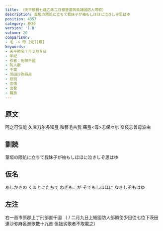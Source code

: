 ```yaml
---
title: （天平勝寳七歳乙未二月相替遣筑紫諸國防人等歌）
description: 葦垣の隈処に立ちて我妹子が袖もしほほに泣きしぞ思はゆ
position: 4357
category: 巻20
version: '1.0'
volume: 20
comparison:
- 毛 -> 母 [元][類]
keywords:
- 天平勝宝７年２月９日
- 年紀
- 作者：刑部千國
- 防人歌
- 千葉
- 茨田沙弥麻呂
- 悲別
- 恋情
- 出発
- 羈旅
---
```


## 原文

阿之可伎能 久麻刀尓多知弖 和藝毛古我 蘇弖<母>志保々尓 奈伎志曽母波由

## 訓読

葦垣の隈処に立ちて我妹子が袖もしほほに泣きしぞ思はゆ

## 仮名

あしかきの くまとにたちて わぎもこが そでもしほほに なきしぞもはゆ

## 左注

右一首市原郡上丁刑部直千國 （ / 二月九日上総國防人部領使少目従七位下茨田連沙弥麻呂進歌數十九首 但拙劣歌者不取載之）
